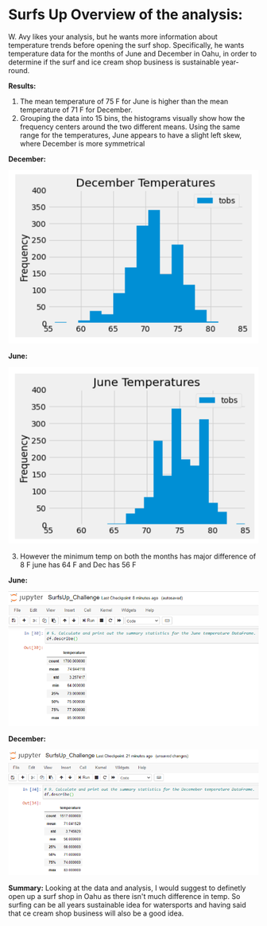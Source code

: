 # Surfs Up Overview of the analysis:
W. Avy likes your analysis, but he wants more information about temperature trends before opening the surf shop. Specifically, he wants temperature data for the months of June and December in Oahu, in order to determine if the surf and ice cream shop business is sustainable year-round.

**Results:**
1) The mean temperature of 75 F for June is higher than the mean temperature of 71 F for December.
2) Grouping the data into 15 bins, the histograms visually show how the frequency centers around the two different means. Using the same range for the temperatures, June appears to have a slight left skew, where December is more symmetrical

**December:**

![name-of-you-image](https://github.com/Anuradha0/Surfs_Up/blob/main/Images/dec_temp_graph.PNG)

**June:**

![name-of-you-image](https://github.com/Anuradha0/Surfs_Up/blob/main/Images/june_temp_graph.PNG)

3) However the minimum temp on both the months has major difference of 8 F june has 64 F and Dec has 56 F

**June:**

![name-of-you-image](https://github.com/Anuradha0/Surfs_Up/blob/main/Images/D1.png)

**December:**

![name-of-you-image](https://github.com/Anuradha0/Surfs_Up/blob/main/Images/D2.png)

**Summary:** 
Looking at the data and analysis, I would suggest to definetly open up a surf shop in Oahu as there isn't much difference in temp. So surfing can be all years sustainable idea for watersports and having said that ce cream shop business will also be a good idea.
